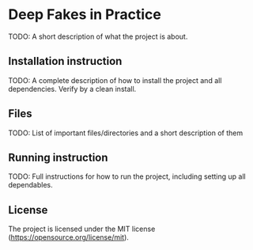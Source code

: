 # Deep Fakes in Practice

TODO: A short description of what the project is about.

## Installation instruction

TODO: A complete description of how to install the project and all dependencies. Verify by a clean install.

## Files

TODO: List of important files/directories and a short description of them

## Running instruction

TODO: Full instructions for how to run the project, including setting up all dependables.

## License
The project is licensed under the MIT license (https://opensource.org/license/mit).
